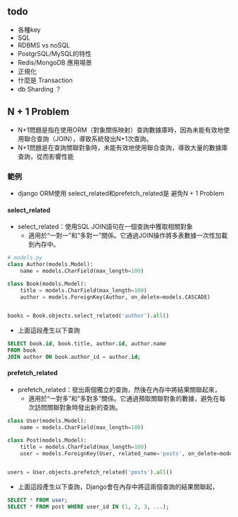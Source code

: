 ## todo
* 各種key
* SQL
* RDBMS vs noSQL
* PostgrSQL/MySQL的特性
* Redis/MongoDB 應用場景
* 正規化
* 什麼是 Transaction
* db Sharding ？

## N + 1 Problem
* N+1問題是指在使用ORM（對象關係映射）查詢數據庫時，因為未能有效地使用聯合查詢（JOIN），導致系統發出N+1次查詢。
* N+1問題是在查詢關聯對象時，未能有效地使用聯合查詢，導致大量的數據庫查詢，從而影響性能
### 範例
* django ORM使用 select_related和prefetch_related是 避免N + 1 Problem

#### select_related
* select_related：使用SQL JOIN語句在一個查詢中獲取相關對象
  * 適用於“一對一”和“多對一”關係。它通過JOIN操作將多表數據一次性加載到內存中。

```python
# models.py
class Author(models.Model):
    name = models.CharField(max_length=100)

class Book(models.Model):
    title = models.CharField(max_length=100)
    author = models.ForeignKey(Author, on_delete=models.CASCADE)


books = Book.objects.select_related('author').all()
```
* 上面這段產生以下查詢
```SQL
SELECT book.id, book.title, author.id, author.name
FROM book
JOIN author ON book.author_id = author.id;
```

#### prefetch_related
* prefetch_related：發出兩個獨立的查詢，然後在內存中將結果關聯起來，
  * 適用於“一對多”和“多對多”關係。它通過預取關聯對象的數據，避免在每次訪問關聯對象時發出新的查詢。
```python
class User(models.Model):
    name = models.CharField(max_length=100)

class Post(models.Model):
    title = models.CharField(max_length=100)
    user = models.ForeignKey(User, related_name='posts', on_delete=models.CASCADE)


users = User.objects.prefetch_related('posts').all()
```
* 上面這段產生以下查詢，Django會在內存中將這兩個查詢的結果關聯起，
```SQL
SELECT * FROM user;
SELECT * FROM post WHERE user_id IN (1, 2, 3, ...);

```